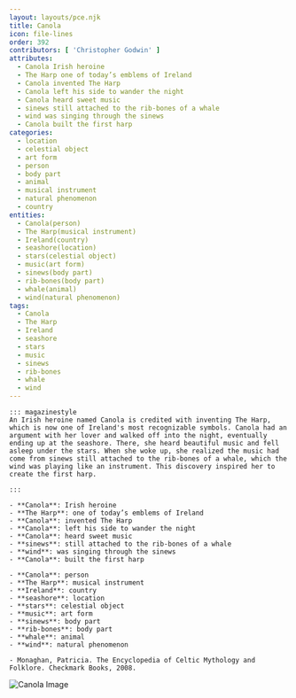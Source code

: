 ```yaml
---
layout: layouts/pce.njk
title: Canola
icon: file-lines
order: 392
contributors: [ 'Christopher Godwin' ]
attributes:
  - Canola Irish heroine
  - The Harp one of today’s emblems of Ireland
  - Canola invented The Harp
  - Canola left his side to wander the night
  - Canola heard sweet music
  - sinews still attached to the rib-bones of a whale
  - wind was singing through the sinews
  - Canola built the first harp
categories:
  - location
  - celestial object
  - art form
  - person
  - body part
  - animal
  - musical instrument
  - natural phenomenon
  - country
entities:
  - Canola(person)
  - The Harp(musical instrument)
  - Ireland(country)
  - seashore(location)
  - stars(celestial object)
  - music(art form)
  - sinews(body part)
  - rib-bones(body part)
  - whale(animal)
  - wind(natural phenomenon)
tags:
  - Canola
  - The Harp
  - Ireland
  - seashore
  - stars
  - music
  - sinews
  - rib-bones
  - whale
  - wind
---
```

``` tab [group1:Info]
::: magazinestyle
An Irish heroine named Canola is credited with inventing The Harp, which is now one of Ireland's most recognizable symbols. Canola had an argument with her lover and walked off into the night, eventually ending up at the seashore. There, she heard beautiful music and fell asleep under the stars. When she woke up, she realized the music had come from sinews still attached to the rib-bones of a whale, which the wind was playing like an instrument. This discovery inspired her to create the first harp.

:::
```
``` tab [group1:Attributes]
- **Canola**: Irish heroine
- **The Harp**: one of today’s emblems of Ireland
- **Canola**: invented The Harp
- **Canola**: left his side to wander the night
- **Canola**: heard sweet music
- **sinews**: still attached to the rib-bones of a whale
- **wind**: was singing through the sinews
- **Canola**: built the first harp
```
``` tab [group1:Entities]
- **Canola**: person
- **The Harp**: musical instrument
- **Ireland**: country
- **seashore**: location
- **stars**: celestial object
- **music**: art form
- **sinews**: body part
- **rib-bones**: body part
- **whale**: animal
- **wind**: natural phenomenon
```
``` tab [group1:Sources]
- Monaghan, Patricia. The Encyclopedia of Celtic Mythology and Folklore. Checkmark Books, 2008.
```
![Canola Image](['https://upload.wikimedia.org/wikipedia/commons/thumb/7/77/CanolaBlooms.JPG/1200px-CanolaBlooms.JPG'])
